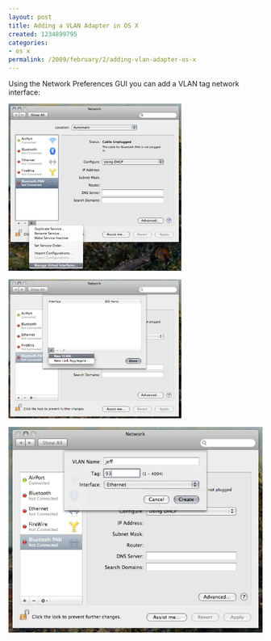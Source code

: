 ```yaml
---
layout: post
title: Adding a VLAN Adapter in OS X
created: 1234899795
categories:
- os x
permalink: /2009/february/2/adding-vlan-adapter-os-x
---
```

<p>Using the Network Preferences GUI you can add a VLAN tag network interface:</p>
<p><a href="/sites/default/files/1.jpg"><img width="343" height="331" alt="Network Preferences" src="/images/vlan_1.jpg" class="triggerclass" /></a></p>
<!--break-->
<p><a href="/sites/default/files/2.jpg"><img width="343" height="275" src="/images/vlan_2.jpg" alt="Network Preferences" class="triggerclass" /></a></p>
<p><a href="/sites/default/files/3.jpg"><img src="/images/vlan_3.jpg" alt="Network Preferences" class="triggerclass" /></a></p>
